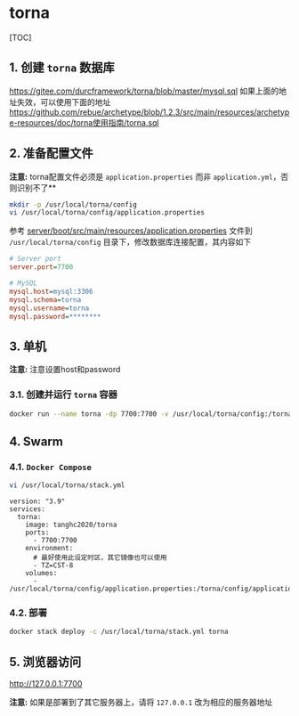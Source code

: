 # torna

[TOC]

## 1. 创建 `torna` 数据库

<https://gitee.com/durcframework/torna/blob/master/mysql.sql>
如果上面的地址失效，可以使用下面的地址
<https://github.com/rebue/archetype/blob/1.2.3/src/main/resources/archetype-resources/doc/torna使用指南/torna.sql>

## 2. 准备配置文件

**注意:** torna配置文件必须是 `application.properties` 而非 `application.yml`，否则识别不了**

```sh
mkdir -p /usr/local/torna/config
vi /usr/local/torna/config/application.properties
```

参考 [server/boot/src/main/resources/application.properties](https://gitee.com/durcframework/torna/blob/master/server/boot/src/main/resources/application.properties) 文件到 `/usr/local/torna/config` 目录下，修改数据库连接配置，其内容如下

```ini
# Server port
server.port=7700

# MySQL
mysql.host=mysql:3306
mysql.schema=torna
mysql.username=torna
mysql.password=********
```

## 3. 单机

**注意:** 注意设置host和password

### 3.1. 创建并运行 `torna` 容器

```sh
docker run --name torna -dp 7700:7700 -v /usr/local/torna/config:/torna/config --restart=always tanghc2020/torna
```

## 4. Swarm

### 4.1. `Docker Compose`

```sh
vi /usr/local/torna/stack.yml
```

```yml{.line-numbers}
version: "3.9"
services:
  torna:
    image: tanghc2020/torna
    ports:
      - 7700:7700
    environment:
      # 最好使用此设定时区，其它镜像也可以使用
      - TZ=CST-8
    volumes:
      - /usr/local/torna/config/application.properties:/torna/config/application.properties
```

### 4.2. 部署

```sh
docker stack deploy -c /usr/local/torna/stack.yml torna
```

## 5. 浏览器访问

<http://127.0.0.1:7700>

**注意:** 如果是部署到了其它服务器上，请将 `127.0.0.1` 改为相应的服务器地址

